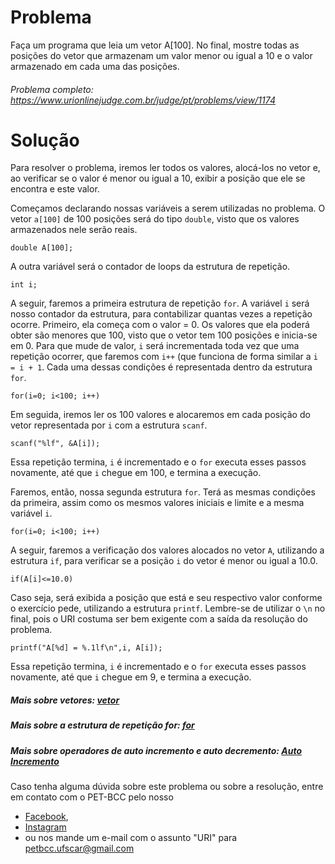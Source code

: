 # Problema

Faça um programa que leia um vetor A[100]. No final, mostre todas as posições do vetor que armazenam um valor menor ou igual a 10 e o valor armazenado em cada uma das posições.

###### Problema completo: https://www.urionlinejudge.com.br/judge/pt/problems/view/1174

# Solução 

Para resolver o problema, iremos ler todos os valores, alocá-los no vetor e, ao verificar se o valor é menor ou igual a 10, exibir a posição que ele se encontra e este valor.

Começamos declarando nossas variáveis a serem utilizadas no problema. 
O vetor `a[100]` de 100 posições será do tipo `double`, visto que os valores armazenados nele serão reais.

    double A[100];

A outra variável será o contador de loops da estrutura de repetição.

    int i;

A seguir, faremos a primeira estrutura de repetição `for`.
A variável `i` será nosso contador da estrutura, para contabilizar quantas vezes a repetição ocorre. 
Primeiro, ela começa com o valor = 0. Os valores que ela poderá obter são menores que 100, visto que o vetor tem 100 posições e inicia-se em 0. Para que mude de valor, `i` será incrementada toda vez que uma repetição ocorrer, que faremos com `i++` (que funciona de forma similar a `i = i + 1`. Cada uma dessas condições é representada dentro da estrutura `for`.

    for(i=0; i<100; i++)

Em seguida, iremos ler os 100 valores e alocaremos em cada posição do vetor representada por `i` com a estrutura `scanf`.

    scanf("%lf", &A[i]);

Essa repetição termina, `i` é incrementado e o `for` executa esses passos novamente, até que `i` chegue em 100, e termina a execução.

Faremos, então, nossa segunda estrutura `for`. Terá as mesmas condições da primeira, assim como os mesmos valores iniciais e limite e a mesma variável `i`.

    for(i=0; i<100; i++)

A seguir, faremos a verificação dos valores alocados no vetor `A`, utilizando a estrutura `if`, para verificar se a posição `i` do vetor é menor ou igual a 10.0.

    if(A[i]<=10.0)

Caso seja, será exibida a posição que está e seu respectivo valor conforme o exercício pede, utilizando a estrutura `printf`. Lembre-se de utilizar o `\n` no final, pois o URI costuma ser bem exigente com a saída da resolução do problema.

    printf("A[%d] = %.1lf\n",i, A[i]);

Essa repetição termina, `i` é incrementado e o `for` executa esses passos novamente, até que `i` chegue em 9, e termina a execução.

##### Mais sobre vetores: [vetor](http://linguagemc.com.br/vetores-ou-arrays-em-linguagem-c/)
##### Mais sobre a estrutura de repetição for: [for](http://linguagemc.com.br/a-estrutura-de-repeticao-for-em-c/)
##### Mais sobre operadores de auto incremento e auto decremento: [Auto Incremento](http://linguagemc.com.br/operadores-de-auto-incremento-e-auto-decremento/)

Caso tenha alguma dúvida sobre este problema ou sobre a resolução, entre em contato com o PET-BCC pelo nosso
* [Facebook](https://www.facebook.com/petbcc/),
* [Instagram](https://www.instagram.com/petbcc.ufscar/)
* ou nos mande um e-mail com o assunto "URI" para  petbcc.ufscar@gmail.com
